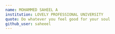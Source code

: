 ```yaml
---
name: MOHAMMED SAHEEL A
institution: LOVELY PROFESSIONAL UNIVERSITY
quote: Do whatever you feel good for your soul
github_user: saheeel
---
```

